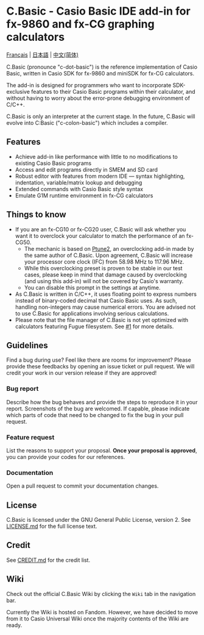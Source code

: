 # C.Basic - Casio Basic IDE add-in for fx-9860 and fx-CG graphing calculators

[Français](README_fr.md) | [日本語](README_ja.md) | [中文(简体)](README_zh-Hans.md)

C.Basic (pronounce "c-dot-basic") is the reference implementation of Casio Basic, written in Casio SDK for fx-9860 and miniSDK for fx-CG calculators.

The add-in is designed for programmers who want to incorporate SDK-exclusive features to their Casio Basic programs within their calculator, and without having to worry about the error-prone debugging environment of C/C++.

C.Basic is only an interpreter at the current stage. In the future, C.Basic will evolve into C:Basic ("c-colon-basic") which includes a compiler.

## Features

* Achieve add-in like performance with little to no modifications to existing Casio Basic programs
* Access and edit programs directly in SMEM and SD card
* Robust editor with features from modern IDE — syntax highlighting, indentation, variable/matrix lookup and debugging
* Extended commands with Casio Basic style syntax
* Emulate G1M runtime environment in fx-CG calculators

## Things to know

* If you are an fx-CG10 or fx-CG20 user, C.Basic will ask whether you want it to overclock your calculator to match the performance of an fx-CG50.
    * The mechanic is based on [Ptune2](https://pm.matrix.jp/ftune2e.html), an overclocking add-in made by the same author of C.Basic. Upon agreement, C.Basic will increase your processor core clock (IFC) from 58.98 MHz to 117.96 MHz.
    * While this overclocking preset is proven to be stable in our test cases, please keep in mind that damage caused by overclocking (and using this add-in) will not be covered by Casio's warranty.
    * You can disable this prompt in the settings at anytime.
* As C.Basic is written in C/C++, it uses floating point to express numbers instead of binary-coded decimal that Casio Basic uses. As such, handling non-integers may cause numerical errors. You are advised not to use C.Basic for applications involving serious calculations.
* Please note that the file manager of C.Basic is not yet optimized with calculators featuring Fugue filesystem. See [#1](https://gitea.planet-casio.com/CalcLoverHK/C.Basic/issues/1) for more details.

## Guidelines

Find a bug during use? Feel like there are rooms for improvement? Please provide these feedbacks by opening an issue ticket or pull request. We will credit your work in our version release if they are approved!

### Bug report

Describe how the bug behaves and provide the steps to reproduce it in your report. Screenshots of the bug are welcomed. If capable, please indicate which parts of code that need to be changed to fix the bug in your pull request.

### Feature request

List the reasons to support your proposal. **Once your proposal is approved**, you can provide your codes for our references.

### Documentation

Open a pull request to commit your documentation changes.

## License

C.Basic is licensed under the GNU General Public License, version 2. See [LICENSE.md](LICENSE.md) for the full license text.

## Credit

See [CREDIT.md](CREDIT.md) for the credit list.

## Wiki
Check out the official C.Basic Wiki by clicking the `Wiki` tab in the navigation bar.

Currently the Wiki is hosted on Fandom. However, we have decided to move from it to Casio Universal Wiki once the majority contents of the Wiki are ready.